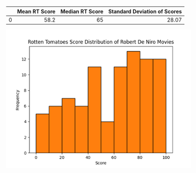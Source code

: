|    |   Mean RT Score |   Median RT Score |   Standard Deviation of Scores |
|---:|----------------:|------------------:|-------------------------------:|
|  0 |            58.2 |                65 |                          28.07 |


![Alt text](visualizations/denirohist.png)